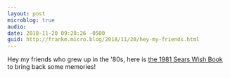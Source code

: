 ```yaml
---
layout: post
microblog: true
audio: 
date: 2018-11-20 09:28:26 -0500
guid: http://frankm.micro.blog/2018/11/20/hey-my-friends.html
---
```

Hey my friends who grew up in the '80s, here is [the 1981 Sears Wish Book](https://www.flickr.com/photos/chrisglass/sets/72157701463879181) to bring back some memories! 

